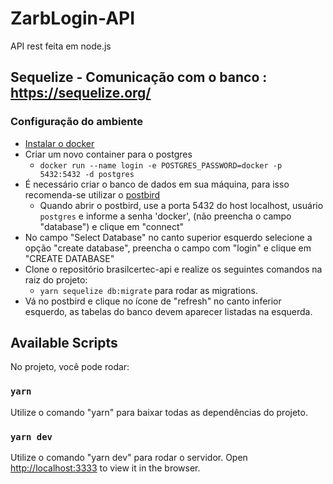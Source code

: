 # ZarbLogin-API

API rest feita em node.js

## Sequelize - Comunicação com o banco : https://sequelize.org/

### Configuração do ambiente
* [Instalar o docker](https://docs.docker.com/engine/install/)
* Criar um novo container para o postgres
	* `docker run --name login -e POSTGRES_PASSWORD=docker -p 5432:5432 -d postgres`
* É necessário criar o banco de dados em sua máquina, para isso recomenda-se utilizar o [postbird](https://www.electronjs.org/apps/postbird)
  * Quando abrir o postbird, use a porta 5432 do host localhost, usuário `postgres` e informe a senha 'docker', (não preencha o campo "database") e clique em "connect"
* No campo "Select Database" no canto superior esquerdo selecione a opção "create database", preencha o campo com "login" e clique em "CREATE DATABASE"
* Clone o repositório brasilcertec-api e realize os seguintes comandos na raiz do projeto:
  - `yarn sequelize db:migrate` para rodar as migrations.
* Vá no postbird e clique no ícone de "refresh" no canto inferior esquerdo, as tabelas do banco devem aparecer listadas na esquerda.

## Available Scripts

No projeto, você pode rodar:

### `yarn`

Utilize o comando "yarn" para baixar todas as dependências do projeto.

### `yarn dev`

Utilize o comando "yarn dev" para rodar o servidor.
Open [http://localhost:3333](http://localhost:3333) to view it in the browser.
